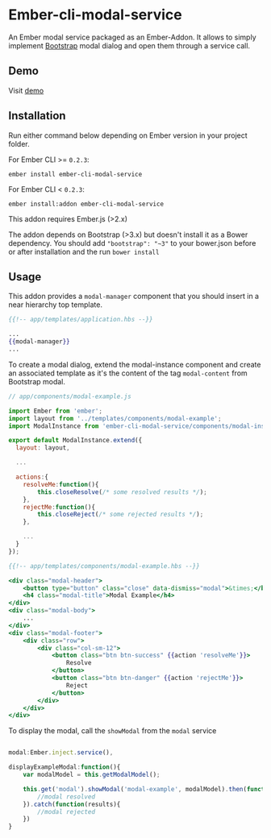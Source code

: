 # Ember-cli-modal-service

An Ember modal service packaged as an Ember-Addon. It allows to simply implement [Bootstrap](http://getbootstrap.com/javascript/#modals) modal dialog and open them through a service call.

## Demo

Visit [demo](http://www.arexo.be/demo/ember-cli-modal-service)

## Installation

Run either command below depending on Ember version in your project folder.

For Ember CLI >= `0.2.3`:

```shell
ember install ember-cli-modal-service
```

For Ember CLI < `0.2.3`:

```shell
ember install:addon ember-cli-modal-service
```

This addon requires Ember.js (>2.x)

The addon depends on Bootstrap (>3.x) but doesn't install it as a Bower dependency. You should add `"bootstrap": "~3"` to your bower.json before or after installation and the run `bower install`

## Usage

This addon provides a `modal-manager` component that you should insert in a near hierarchy top template.

```handlebars
{{!-- app/templates/application.hbs --}}

...
{{modal-manager}}
...
```

To create a modal dialog, extend the modal-instance component and create an associated template as it's the content of the tag `modal-content` from Bootstrap modal.

```javascript
// app/components/modal-example.js

import Ember from 'ember';
import layout from '../templates/components/modal-example';
import ModalInstance from 'ember-cli-modal-service/components/modal-instance';

export default ModalInstance.extend({
  layout: layout,

  ...

  actions:{
  	resolveMe:function(){
  		this.closeResolve(/* some resolved results */);
  	},
  	rejectMe:function(){
  		this.closeReject(/* some rejected results */);
  	},

  	...
  }
});

```

```handlebars
{{!-- app/templates/components/modal-example.hbs --}}

<div class="modal-header">
	<button type="button" class="close" data-dismiss="modal">&times;</button>
	<h4 class="modal-title">Modal Example</h4>
</div>
<div class="modal-body">
	...
</div>
<div class="modal-footer">
	<div class="row">
		<div class="col-sm-12">
			<button class="btn btn-success" {{action 'resolveMe'}}>
				Resolve
			</button>
			<button class="btn btn-danger" {{action 'rejectMe'}}>
				Reject
			</button>
		</div>
	</div>
</div>
```

To display the modal, call the `showModal` from the `modal` service

```javascript

modal:Ember.inject.service(),

displayExampleModal:function(){
	var modalModel = this.getModalModel();

	this.get('modal').showModal('modal-example', modalModel).then(function(results){
		//modal resolved
	}).catch(function(results){
		//modal rejected
	})
}

```











